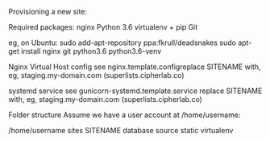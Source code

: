 Provisioning a new site:

Required packages:
nginx
Python 3.6
virtualenv + pip
Git

eg, on Ubuntu:
sudo add-apt-repository ppa:fkrull/deadsnakes
sudo apt-get install nginx git python3.6 python3.6-venv

Nginx Virtual Host config
see nginx.template.configreplace SITENAME with, eg, staging.my-domain.com (superlists.cipherlab.co)

systemd service
see gunicorn-systemd.template.service
replace SITENAME with, eg, staging.my-domain.com (superlists.cipherlab.co)

Folder structure
Assume we have a user account at /home/username:

/home/username
  sites
    SITENAME
      database
      source
      static
      virtualenv
